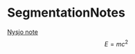# SegmentationNotes

[Nysjo note](https://github.com/freyakniglty/SegmentationNotes/edit/master/Nysjo_note.md)
$$ E = mc^2 $$
